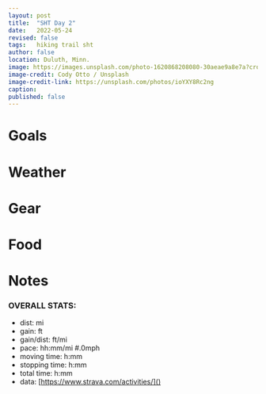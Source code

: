 ```yaml
---
layout: post
title:  "SHT Day 2"
date:   2022-05-24
revised: false
tags:   hiking trail sht
author: false
location: Duluth, Minn.
image: https://images.unsplash.com/photo-1620868208080-30aeae9a8e7a?crop=entropy&cs=tinysrgb&fm=jpg&ixlib=rb-1.2.1&q=80&raw_url=true&ixid=MnwxMjA3fDB8MHxwaG90by1wYWdlfHx8fGVufDB8fHx8&auto=format&fit=crop&w=2340
image-credit: Cody Otto / Unsplash
image-credit-link: https://unsplash.com/photos/ioYXY8Rc2ng
caption:  
published: false 
---
```


# Goals

# Weather

# Gear

# Food

# Notes

### OVERALL STATS:
* dist: mi
* gain: ft
* gain/dist: ft/mi
* pace: hh:mm/mi #.0mph
* moving time: h:mm
* stopping time: h:mm
* total time: h:mm
* data: [https://www.strava.com/activities/]()
